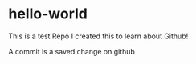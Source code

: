 # hello-world
This is a test Repo
I created this to learn about Github!

A commit is a saved change on github
